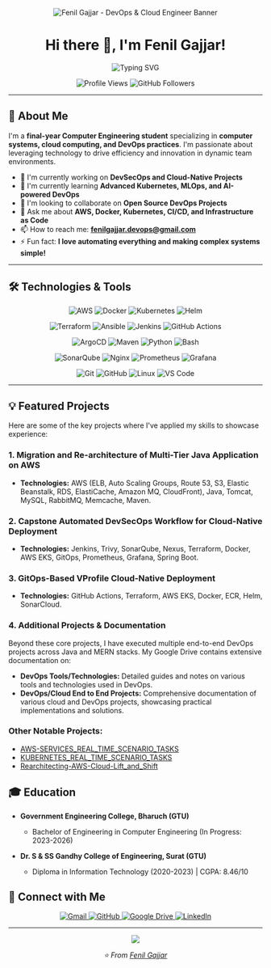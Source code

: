 <p align="center">
  <img src="https://www.google.com/url?sa=i&url=https%3A%2F%2Fshalb.com%2Fblog%2Fwhat-is-devops-and-where-is-it-applied%2F&psig=AOvVaw39sxtst2Ln_vtmXdGd1_KD&ust=1754047316884000&source=images&cd=vfe&opi=89978449&ved=0CBIQjRxqFwoTCPCNrMv95o4DFQAAAAAdAAAAABAE" alt="Fenil Gajjar - DevOps & Cloud Engineer Banner">
</p>

<h1 align="center">Hi there 👋, I'm Fenil Gajjar!</h1>

<p align="center">
  <img src="https://readme-typing-svg.herokuapp.com?font=Fira+Code&pause=1000&color=36BCF7&center=true&vCenter=true&width=435&lines=DevOps+%26+Cloud+Engineer;Final+Year+CE+Student;AWS+%26+Kubernetes+Enthusiast;CI%2FCD+Pipeline+Expert" alt="Typing SVG" />
</p>

<p align="center">
  <img src="https://komarev.com/ghpvc/?username=Fenil-Gajjar&label=Profile%20views&color=0e75b6&style=flat" alt="Profile Views" />
  <img src="https://img.shields.io/github/followers/Fenil-Gajjar?label=Followers&style=social" alt="GitHub Followers" />
</p>

---

## 🚀 About Me

I'm a **final-year Computer Engineering student** specializing in **computer systems, cloud computing, and DevOps practices**. I'm passionate about leveraging technology to drive efficiency and innovation in dynamic team environments.

- 🔭 I'm currently working on **DevSecOps and Cloud-Native Projects**
- 🌱 I'm currently learning **Advanced Kubernetes, MLOps, and AI-powered DevOps**
- 👯 I'm looking to collaborate on **Open Source DevOps Projects**
- 💬 Ask me about **AWS, Docker, Kubernetes, CI/CD, and Infrastructure as Code**
- 📫 How to reach me: **fenilgajjar.devops@gmail.com**
- ⚡ Fun fact: **I love automating everything and making complex systems simple!**

---

## 🛠️ Technologies & Tools

<p align="center">
  <img src="https://img.shields.io/badge/AWS-232F3E?style=for-the-badge&logo=amazon-aws&logoColor=white" alt="AWS">
  <img src="https://img.shields.io/badge/Docker-2496ED?style=for-the-badge&logo=docker&logoColor=white" alt="Docker">
  <img src="https://img.shields.io/badge/Kubernetes-326CE5?style=for-the-badge&logo=kubernetes&logoColor=white" alt="Kubernetes">
  <img src="https://img.shields.io/badge/Helm-0F1689?style=for-the-badge&logo=helm&logoColor=white" alt="Helm">
</p>

<p align="center">
  <img src="https://img.shields.io/badge/Terraform-7B42BC?style=for-the-badge&logo=terraform&logoColor=white" alt="Terraform">
  <img src="https://img.shields.io/badge/Ansible-EE0000?style=for-the-badge&logo=ansible&logoColor=white" alt="Ansible">
  <img src="https://img.shields.io/badge/Jenkins-D24939?style=for-the-badge&logo=jenkins&logoColor=white" alt="Jenkins">
  <img src="https://img.shields.io/badge/GitHub%20Actions-2088FF?style=for-the-badge&logo=github-actions&logoColor=white" alt="GitHub Actions">
</p>

<p align="center">
  <img src="https://img.shields.io/badge/ArgoCD-EF7B4D?style=for-the-badge&logo=argo&logoColor=white" alt="ArgoCD">
  <img src="https://img.shields.io/badge/Maven-C71A36?style=for-the-badge&logo=apache-maven&logoColor=white" alt="Maven">
  <img src="https://img.shields.io/badge/Python-3776AB?style=for-the-badge&logo=python&logoColor=white" alt="Python">
  <img src="https://img.shields.io/badge/Bash-4EAA25?style=for-the-badge&logo=gnu-bash&logoColor=white" alt="Bash">
</p>

<p align="center">
  <img src="https://img.shields.io/badge/SonarQube-4E9BDB?style=for-the-badge&logo=sonarqube&logoColor=white" alt="SonarQube">
  <img src="https://img.shields.io/badge/Nginx-009639?style=for-the-badge&logo=nginx&logoColor=white" alt="Nginx">
  <img src="https://img.shields.io/badge/Prometheus-E6522C?style=for-the-badge&logo=prometheus&logoColor=white" alt="Prometheus">
  <img src="https://img.shields.io/badge/Grafana-F46800?style=for-the-badge&logo=grafana&logoColor=white" alt="Grafana">
</p>

<p align="center">
  <img src="https://img.shields.io/badge/Git-F05032?style=for-the-badge&logo=git&logoColor=white" alt="Git">
  <img src="https://img.shields.io/badge/GitHub-181717?style=for-the-badge&logo=github&logoColor=white" alt="GitHub">
  <img src="https://img.shields.io/badge/Linux-FCC624?style=for-the-badge&logo=linux&logoColor=black" alt="Linux">
  <img src="https://img.shields.io/badge/VS%20Code-007ACC?style=for-the-badge&logo=visual-studio-code&logoColor=white" alt="VS Code">
</p>

---
## 💡 Featured Projects

Here are some of the key projects where I've applied my skills to showcase experience:

### 1. Migration and Re-architecture of Multi-Tier Java Application on AWS
*   **Technologies:** AWS (ELB, Auto Scaling Groups, Route 53, S3, Elastic Beanstalk, RDS, ElastiCache, Amazon MQ, CloudFront), Java, Tomcat, MySQL, RabbitMQ, Memcache, Maven.

### 2. Capstone Automated DevSecOps Workflow for Cloud-Native Deployment
*   **Technologies:** Jenkins, Trivy, SonarQube, Nexus, Terraform, Docker, AWS EKS, GitOps, Prometheus, Grafana, Spring Boot.

### 3. GitOps-Based VProfile Cloud-Native Deployment
*   **Technologies:** GitHub Actions, Terraform, AWS EKS, Docker, ECR, Helm, SonarCloud.

### 4. Additional Projects & Documentation
Beyond these core projects, I have executed multiple end-to-end DevOps projects across Java and MERN stacks. My Google Drive contains extensive documentation on:

*   **DevOps Tools/Technologies:** Detailed guides and notes on various tools and technologies used in DevOps.
*   **DevOps/Cloud End to End Projects:** Comprehensive documentation of various cloud and DevOps projects, showcasing practical implementations and solutions.

### Other Notable Projects:

-   [AWS-SERVICES_REAL_TIME_SCENARIO_TASKS](https://github.com/Fenil-Gajjar/AWS-SERVICES_REAL_TIME_SCENARIO_TASKS)
-   [KUBERNETES_REAL_TIME_SCENARIO_TASKS](https://github.com/Fenil-Gajjar/KUBERNETES_REAL_TIME_SCENARIO_TASKS)
-   [Rearchitecting-AWS-Cloud-Lift_and_Shift](https://github.com/Fenil-Gajjar/Rearchitecting-AWS-Cloud-Lift_and_Shift)


## 🎓 Education

-   **Government Engineering College, Bharuch (GTU)**
    -   Bachelor of Engineering in Computer Engineering (In Progress: 2023-2026)

-   **Dr. S & SS Gandhy College of Engineering, Surat (GTU)**
    -   Diploma in Information Technology (2020-2023) | CGPA: 8.46/10


## 🤝 Connect with Me

<p align="center">
  <a href="mailto:fenilgajjar.devops@gmail.com">
    <img src="https://img.shields.io/badge/Gmail-D14836?style=for-the-badge&logo=gmail&logoColor=white" alt="Gmail"/>
  </a>
  <a href="https://github.com/Fenil-Gajjar">
    <img src="https://img.shields.io/badge/GitHub-100000?style=for-the-badge&logo=github&logoColor=white" alt="GitHub"/>
  </a>
  <a href="https://drive.google.com/drive/folders/1Q3xFSLoeoiH38VCsGFYLD5Q3nYHXD0647usp=sharing">
    <img src="https://img.shields.io/badge/Google%20Drive-4285F4?style=for-the-badge&logo=googledrive&logoColor=white" alt="Google Drive"/>
  </a>
<a href="https://www.linkedin.com/in/gec-bharuch-comp-dte-fenilgajjar" target="_blank">
  <img src="https://img.shields.io/badge/LinkedIn-0A66C2?style=for-the-badge&logo=linkedin&logoColor=white" alt="LinkedIn"/>
</a>

</p>

---

<p align="center">
  <img src="https://capsule-render.vercel.app/api?type=waving&color=gradient&height=100&section=footer"/>
</p>

<p align="center">
  <i>⭐️ From <a href="https://github.com/Fenil-Gajjar">Fenil Gajjar</a></i>
</p>
